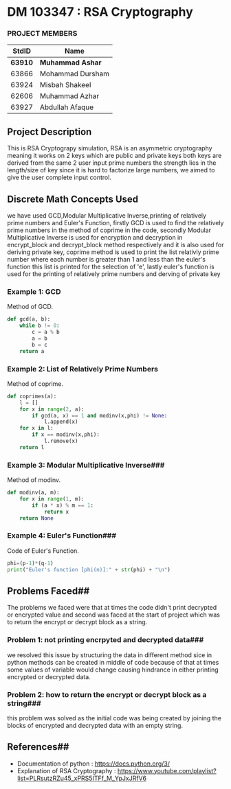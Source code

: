 # DM 103347 : RSA Cryptography #
### PROJECT MEMBERS ###
StdID | Name
------------ | -------------
**63910** | **Muhammad Ashar** 
63866 | Mohammad Dursham
63924 | Misbah Shakeel
62606 | Muhammad Azhar
63927 | Abdullah Afaque
## Project Description ##
This is RSA Cryptograpy simulation, RSA is an asymmetric cryptography meaning it works on 2 keys which are public and private keys both keys are derived from the same 2 user input prime numbers the strength lies in the length/size of key since it is hard to factorize large numbers, we aimed to give the user complete input control.

## Discrete Math Concepts Used ##
we have used GCD,Modular Multiplicative Inverse,printing of relatively prime numbers and Euler's Function, firstly GCD is used to find the relatively prime numbers in the method of coprime in the code, secondly Modular Multiplicative Inverse is used for encryption and decryption in encrypt_block and decrypt_block method respectively and it is also used for deriving private key, coprime method is used to print the list relativly prime number where each number is greater than 1 and less than the euler's function this list is printed for the selection of 'e', lastly euler's function is used for the printing of relatively prime numbers and derving of private key

### Example 1: GCD ###
Method of GCD. 
```Python
def gcd(a, b):
    while b != 0:
        c = a % b
        a = b
        b = c
    return a
```
### Example 2: List of Relatively Prime Numbers ###
Method of coprime. 
```Python
def coprimes(a):
    l = []
    for x in range(2, a):
        if gcd(a, x) == 1 and modinv(x,phi) != None:
            l.append(x)
    for x in l:
        if x == modinv(x,phi):
            l.remove(x)
    return l
```
### Example 3: Modular Multiplicative Inverse###
Method of modinv. 
```Python
def modinv(a, m):
    for x in range(1, m):
        if (a * x) % m == 1:
            return x
    return None
```
### Example 4: Euler's Function###
Code of Euler's Function. 
```Python
phi=(p-1)*(q-1)
print("Euler's function [phi(n)]:" + str(phi) + "\n")
```

## Problems Faced##
The problems we faced were that at times the code didn't print decrypted or encrypted value and second was faced at the start of project which was to return the encrypt or decrypt block as a string.

### Problem 1: not printing  encrpyted and decrypted data###
we resolved this issue by structuring the data in different method sice in python methods can be created in middle of code because of that at times some values of variable would change causing hindrance in either printing encrypted or decrypted data. 

### Problem 2: how to return the encrypt or decrypt block as a string###
this problem was solved as the initial code was being created by joining the blocks of encrypted and decrypted data with an empty string.  

## References##
- Documentation of python : https://docs.python.org/3/
- Explanation of RSA Cryptography : https://www.youtube.com/playlist?list=PLRsutzRZu45_xPRS5ITFf_M_YpJxJRfV6
